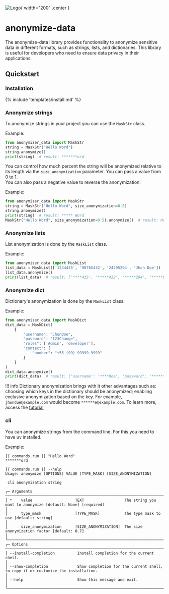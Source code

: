 ![Logo](assets/logo.png){ width="200" .center }

# anonymize-data

The anonymize-data library provides functionality to anonymize sensitive data in different formats, such as strings,
lists, and dictionaries. This library is useful for developers who need to ensure data privacy in their applications.

## Quickstart

### Installation

{% include 'templates/install.md' %}

### Anonymize strings

To anonymize strings in your project you can use the `MaskStr` class.

Example:
```python
from anonymizer_data import MaskStr
string = MaskStr("Hello Word")
string.anonymize()
print(string)  # result: *******ord
```

You can control how much percent the string will be anonymized relative to its length via the `size_anonymization` parameter. You can pass a value from 0 to 1.  
You can also pass a negative value to reverse the anonymization.

Example:
```python
from anonymizer_data import MaskStr
string = MaskStr("Hello Word", size_anonymization=0.5)
string.anonymize()
print(string)  # result: ***** Word
MaskStr("Hello Word", size_anonymization=0.5).anonymize()  # result: Hello*****
```

### Anonymize lists

List anonymization is done by the `MaskList` class.

Example:
```python
from anonymizer_data import MaskList
list_data = MaskList(['1234435', '98765432', '24295294', 'Jhon Doe'])
list_data.anonymize()
print(list_data)  # result: ['****435', '*****432', '*****294', '*****Doe']
```

### Anonymize dict

Dictionary's anonymization is done by the `MaskList` class.  

Example:
```python
from anonymizer_data import MaskDict
dict_data = MaskDict(
    {
        "username": "JhonDoe",
        "password": "123Change",
        "roles": ['Admin', 'developer'],
        "contact": {
            "number": "+55 (99) 99999-9999"
        }
    }
)
dict_data.anonymize()
print(dict_data)  # result: {'username': '****Doe', 'password': '******nge', 'roles': ['***in', '******per'], 'contact': {'number': '*************9-9999'}}
```

!!! info
    Dictionary anonymization brings with it other advantages such as: choosing which keys in the dictionary should be anonymized;
    enabling exclusive anonymization based on the key. For example, `jhondue@example.com` would become `******e@example.com`.
    To learn more, access the [tutorial](tutorials.md)

### cli

You can anonymize strings from the command line.
For this you need to have uv installed.

Exemple:
```shell
{{ commands.run }} "Hello Word"
*******ord
```

```shell
{{ commands.run }} --help
Usage: anonymize [OPTIONS] VALUE [TYPE_MASK] [SIZE_ANONYMIZATION]                                                                                            
                                                                                                                                                              
 cli anonymization string                                                                                                                                     
                                                                                                                                                              
╭─ Arguments ────────────────────────────────────────────────────────────────────────────────────────────────────────────────────────────────────────────────╮
│ *    value                   TEXT                  The string you want to anonymize [default: None] [required]                                             │
│      type_mask               [TYPE_MASK]           The type mask to use [default: string]                                                                  │
│      size_anonymization      [SIZE_ANONYMIZATION]  The size anonymization factor [default: 0.7]                                                            │
╰────────────────────────────────────────────────────────────────────────────────────────────────────────────────────────────────────────────────────────────╯
╭─ Options ──────────────────────────────────────────────────────────────────────────────────────────────────────────────────────────────────────────────────╮
│ --install-completion          Install completion for the current shell.                                                                                    │
│ --show-completion             Show completion for the current shell, to copy it or customize the installation.                                             │
│ --help                        Show this message and exit.                                                                                                  │
╰────────────────────────────────────────────────────────────────────────────────────────────────────────────────────────────────────────────────────────────╯
```
